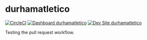 # durhamatletico

[![CircleCI](https://circleci.com/gh/kostajh/durhamatletico.svg?style=shield)](https://circleci.com/gh/kostajh/durhamatletico)
[![Dashboard durhamatletico](https://img.shields.io/badge/dashboard-durhamatletico-yellow.svg)](https://dashboard.pantheon.io/sites/51508c96-fa36-4367-88f1-96976888b4b2#dev/code)
[![Dev Site durhamatletico](https://img.shields.io/badge/site-durhamatletico-blue.svg)](http://dev-durhamatletico.pantheonsite.io/)

Testing the pull request workflow.
